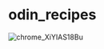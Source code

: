 # odin_recipes
![chrome_XiYIAS18Bu](https://user-images.githubusercontent.com/114249713/193436835-69bb5f0a-47b7-4399-a8b4-34bb1fccba14.png)

